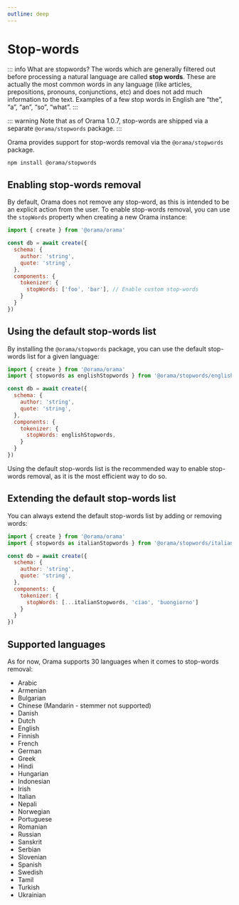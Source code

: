 ```yaml
---
outline: deep
---
```


# Stop-words

::: info What are stopwords?
  The words which are generally filtered out before processing a natural language are called **stop words**. These are
  actually the most common words in any language (like articles, prepositions, pronouns, conjunctions, etc) and does not
  add much information to the text. Examples of a few stop words in English are “the”, “a”, “an”, “so”, “what”.
:::

::: warning
Note that as of Orama 1.0.7, stop-words are shipped via a separate `@orama/stopwords` package.
:::

Orama provides support for stop-words removal via the `@orama/stopwords` package.

```bash copy 
npm install @orama/stopwords
```

## Enabling stop-words removal

By default, Orama does not remove any stop-word, as this is intended to be an explicit action from the user. To enable stop-words removal, you can use the `stopWords` property when creating a new Orama instance:

```javascript copy
import { create } from '@orama/orama'

const db = await create({
  schema: {
    author: 'string',
    quote: 'string',
  },
  components: {
    tokenizer: {
      stopWords: ['foo', 'bar'], // Enable custom stop-words
    }
  }
})
```

## Using the default stop-words list

By installing the `@orama/stopwords` package, you can use the default stop-words list for a given language:

```javascript copy
import { create } from '@orama/orama'
import { stopwords as englishStopwords } from '@orama/stopwords/english'

const db = await create({
  schema: {
    author: 'string',
    quote: 'string',
  },
  components: {
    tokenizer: {
      stopWords: englishStopwords,
    }
  }
})
```

Using the default stop-words list is the recommended way to enable stop-words removal, as it is the most efficient way to do so.

## Extending the default stop-words list

You can always extend the default stop-words list by adding or removing words:

```javascript copy
import { create } from '@orama/orama'
import { stopwords as italianStopwords } from '@orama/stopwords/italian'

const db = await create({
  schema: {
    author: 'string',
    quote: 'string',
  },
  components: {
    tokenizer: {
      stopWords: [...italianStopwords, 'ciao', 'buongiorno']
    }
  }
})
```

## Supported languages

As for now, Orama supports 30 languages when it comes to stop-words removal:

- Arabic
- Armenian
- Bulgarian
- Chinese (Mandarin - stemmer not supported)
- Danish
- Dutch
- English
- Finnish
- French
- German
- Greek
- Hindi
- Hungarian
- Indonesian
- Irish
- Italian
- Nepali
- Norwegian
- Portuguese
- Romanian
- Russian
- Sanskrit
- Serbian
- Slovenian
- Spanish
- Swedish
- Tamil 
- Turkish
- Ukrainian